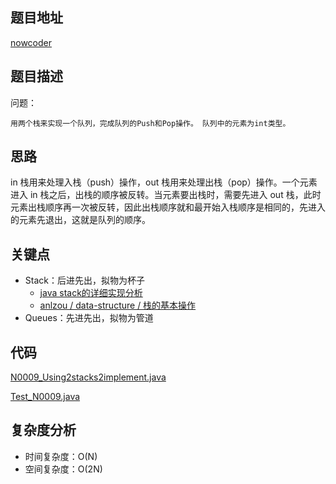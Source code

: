 <!--
 * @Date        : 2020-05-02 20:37:47
 * @LastEditors : anlzou
 * @Github      : https://github.com/anlzou
 * @LastEditTime: 2020-05-27 10:51:14
 * @FilePath    : \algorithm\problems\N0009_Using2stacks2implementQueues.md
 * @Describe    : 
 -->
## 题目地址

[nowcoder](https://www.nowcoder.com/practice/54275ddae22f475981afa2244dd448c6?tpId=13&tqId=11158&tPage=1&rp=1&ru=/ta/coding-interviews&qru=/ta/coding-interviews/question-ranking&from=cyc_github)

## 题目描述

问题：
```
用两个栈来实现一个队列，完成队列的Push和Pop操作。 队列中的元素为int类型。
```

## 思路
in 栈用来处理入栈（push）操作，out 栈用来处理出栈（pop）操作。一个元素进入 in 栈之后，出栈的顺序被反转。当元素要出栈时，需要先进入 out 栈，此时元素出栈顺序再一次被反转，因此出栈顺序就和最开始入栈顺序是相同的，先进入的元素先退出，这就是队列的顺序。

## 关键点
- Stack：后进先出，拟物为杯子
  - [java stack的详细实现分析](https://blog.csdn.net/qq_35124535/article/details/71487479?utm_medium=distribute.pc_relevant.none-task-blog-baidujs-2)
  - [anlzou / data-structure / 栈的基本操作](https://github.com/anlzou/data-structure/blob/master/chapters/chapter03-stacks-and-queues/test-1.md)
- Queues：先进先出，拟物为管道


## 代码
[N0009_Using2stacks2implement.java](../code/N0009_Using2stacks2implement.java)

[Test_N0009.java](../test/Test_N0009.java)

## 复杂度分析

- 时间复杂度：O(N)
- 空间复杂度：O(2N)